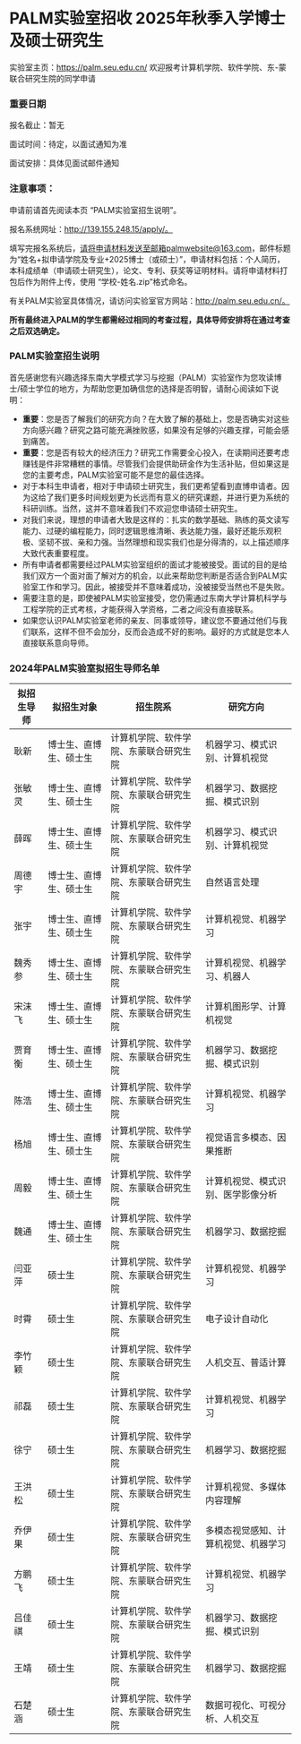 # PALM实验室招收 2025年秋季入学博士及硕士研究生
实验室主页：https://palm.seu.edu.cn/
欢迎报考计算机学院、软件学院、东-蒙联合研究生院的同学申请

### 重要日期

报名截止：暂无

面试时间：待定，以面试通知为准

面试安排：具体见面试邮件通知

### 注意事项：

申请前请首先阅读本页 “PALM实验室招生说明”。

报名系统网址：http://139.155.248.15/apply/。

填写完报名系统后，请将申请材料发送至邮箱palmwebsite@163.com，邮件标题为“姓名+拟申请学院及专业+2025博士（或硕士）”，申请材料包括：个人简历，本科成绩单（申请硕士研究生），论文、专利、获奖等证明材料。请将申请材料打包后作为附件上传，使用 “学校-姓名.zip”格式命名。

有关PALM实验室具体情况，请访问实验室官方网站：http://palm.seu.edu.cn/。

**所有最终进入PALM的学生都需经过相同的考查过程，具体导师安排将在通过考查之后双选确定。**

### PALM实验室招生说明

首先感谢您有兴趣选择东南大学模式学习与挖掘（PALM）实验室作为您攻读博士/硕士学位的地方，为帮助您更加确信您的选择是否明智，请耐心阅读如下说明：

- **重要**：您是否了解我们的研究方向？在大致了解的基础上，您是否确实对这些方向感兴趣？研究之路可能充满挫败感，如果没有足够的兴趣支撑，可能会感到痛苦。
- **重要**：您是否有较大的经济压力？研究工作需要全心投入，在读期间还要考虑赚钱是件非常糟糕的事情。尽管我们会提供助研金作为生活补贴，但如果这是您的主要考虑，PALM实验室可能不是您的最佳选择。
- 对于本科生申请者，相对于申请硕士研究生，我们更希望看到直博申请者。因为这给了我们更多时间规划更为长远而有意义的研究课题，并进行更为系统的科研训练。当然，这并不意味着我们不欢迎您申请硕士研究生。
- 对我们来说，理想的申请者大致是这样的：扎实的数学基础、熟练的英文读写能力、过硬的编程能力，同时逻辑思维清晰、表达能力强，最好还能乐观积极、坚韧不拔、亲和力强。当然理想和现实我们也是分得清的，以上描述顺序大致代表重要程度。
- 所有申请者都需要经过PALM实验室组织的面试才能被接受。面试的目的是给我们双方一个面对面了解对方的机会，以此来帮助您判断是否适合到PALM实验室工作和学习。因此，被接受并不意味着成功，没被接受当然也不是失败。
- 需要注意的是，即使被PALM实验室接受，您仍需通过东南大学计算机科学与工程学院的正式考核，才能获得入学资格，二者之间没有直接联系。
- 如果您认识PALM实验室老师的亲友、同事或领导，建议您不要通过他们与我们联系，这样不但不会加分，反而会造成不好的影响。最好的方式就是您本人直接联系意向导师。

### 2024年PALM实验室拟招生导师名单

| **拟招生导师** | **拟招生对象**         | **招生院系**                           | **研究方向**                         |
| -------------- | ---------------------- | -------------------------------------- | ------------------------------------ |
| 耿新           | 博士生、直博生、硕士生 | 计算机学院、软件学院、东蒙联合研究生院 | 机器学习、模式识别、计算机视觉       |
| 张敏灵         | 博士生、直博生、硕士生 | 计算机学院、软件学院、东蒙联合研究生院 | 机器学习、数据挖掘、模式识别         |
| 薛晖           | 博士生、直博生、硕士生 | 计算机学院、软件学院、东蒙联合研究生院 | 机器学习、模式识别、计算机视觉       |
| 周德宇         | 博士生、直博生、硕士生 | 计算机学院、软件学院、东蒙联合研究生院 | 自然语言处理                         |
| 张宇           | 博士生、直博生、硕士生 | 计算机学院、软件学院、东蒙联合研究生院 | 计算机视觉、机器学习                 |
| 魏秀参         | 博士生、直博生、硕士生 | 计算机学院、软件学院、东蒙联合研究生院 | 计算机视觉、机器学习、机器人         |
| 宋沫飞         | 博士生、直博生、硕士生 | 计算机学院、软件学院、东蒙联合研究生院 | 计算机图形学、计算机视觉             |
| 贾育衡         | 博士生、直博生、硕士生 | 计算机学院、软件学院、东蒙联合研究生院 | 机器学习、数据挖掘、模式识别         |
| 陈浩           | 博士生、直博生、硕士生 | 计算机学院、软件学院、东蒙联合研究生院 | 计算机视觉、机器学习                 |
| 杨旭           | 博士生、直博生、硕士生 | 计算机学院、软件学院、东蒙联合研究生院 | 视觉语言多模态、因果推断             |
| 周毅           | 博士生、直博生、硕士生 | 计算机学院、软件学院、东蒙联合研究生院 | 计算机视觉、模式识别、医学影像分析   |
| 魏通           | 博士生、直博生、硕士生 | 计算机学院、软件学院、东蒙联合研究生院 | 机器学习、数据挖掘                   |
| 闫亚萍         | 硕士生                 | 计算机学院、软件学院、东蒙联合研究生院 | 计算机视觉、机器学习                 |
| 时霄           | 硕士生                 | 计算机学院、软件学院、东蒙联合研究生院 | 电子设计自动化                       |
| 李竹颖         | 硕士生                 | 计算机学院、软件学院、东蒙联合研究生院 | 人机交互、普适计算                   |
| 祁磊           | 硕士生                 | 计算机学院、软件学院、东蒙联合研究生院 | 计算机视觉、机器学习                 |
| 徐宁           | 硕士生                 | 计算机学院、软件学院、东蒙联合研究生院 | 机器学习、数据挖掘                   |
| 王洪松         | 硕士生                 | 计算机学院、软件学院、东蒙联合研究生院 | 计算机视觉、多媒体内容理解           |
| 乔伊果         | 硕士生                 | 计算机学院、软件学院、东蒙联合研究生院 | 多模态视觉感知、计算机视觉、机器学习 |
| 方鹏飞         | 硕士生                 | 计算机学院、软件学院、东蒙联合研究生院 | 计算机视觉、机器学习                 |
| 吕佳祺         | 硕士生                 | 计算机学院、软件学院、东蒙联合研究生院 | 机器学习、数据挖掘、模式识别         |
| 王靖           | 硕士生                 | 计算机学院、软件学院、东蒙联合研究生院 | 机器学习、数据挖掘                   |
| 石楚涵         | 硕士生                 | 计算机学院、软件学院、东蒙联合研究生院 | 数据可视化、可视分析、人机交互       |
